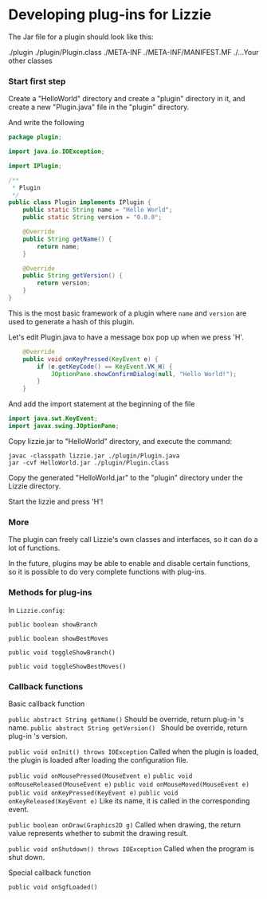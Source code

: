 # Developing plug-ins for Lizzie


The Jar file for a plugin should look like this:

./plugin
./plugin/Plugin.class
./META-INF
./META-INF/MANIFEST.MF
./...Your other classes

### Start first step

Create a "HelloWorld" directory and create a "plugin" directory in it, and create a new "Plugin.java" file in the "plugin" directory.

And write the following

```java
package plugin;

import java.io.IOException;

import IPlugin;

/**
 * Plugin
 */
public class Plugin implements IPlugin {
    public static String name = "Hello World";
    public static String version = "0.0.0";

    @Override
    public String getName() {
        return name;
    }

    @Override
    public String getVersion() {
        return version;
    }
}
```

This is the most basic framework of a plugin where ``` name ``` and ``` version ``` are used to generate a hash of this plugin.

Let's edit Plugin.java to have a message box pop up when we press 'H'.

```java
    @Override
    public void onKeyPressed(KeyEvent e) {
        if (e.getKeyCode() == KeyEvent.VK_H) {
            JOptionPane.showConfirmDialog(null, "Hello World!");
        }
    }
```

And add the import statement at the beginning of the file

```java
import java.swt.KeyEvent;
import javax.swing.JOptionPane;
```

Copy lizzie.jar to "HelloWorld" directory, and execute the command:

```
javac -classpath lizzie.jar ./plugin/Plugin.java
jar -cvf HelloWorld.jar ./plugin/Plugin.class
```

Copy the generated "HelloWorld.jar" to the "plugin" directory under the Lizzie directory.

Start the lizzie and press 'H'!

### More

The plugin can freely call Lizzie's own classes and interfaces, so it can do a lot of functions.

In the future, plugins may be able to enable and disable certain functions, so it is possible to do very complete functions with plug-ins.

### Methods for plug-ins

In ``` Lizzie.config ```:

``` public boolean showBranch ```

``` public boolean showBestMoves ```

``` public void toggleShowBranch() ```

``` public void toggleShowBestMoves() ```

### Callback functions

Basic callback function

``` public abstract String getName() ``` Should be override, return plug-in 's name.
``` public abstract String getVersion()  ``` Should be override, return plug-in 's version.

``` public void onInit() throws IOException ``` Called when the plugin is loaded, the plugin is loaded after loading the configuration file.

``` public void onMousePressed(MouseEvent e) ```
``` public void onMouseReleased(MouseEvent e) ```
``` public void onMouseMoved(MouseEvent e) ```
``` public void onKeyPressed(KeyEvent e) ```
``` public void onKeyReleased(KeyEvent e) ``` Like its name, it is called in the corresponding event.

``` public boolean onDraw(Graphics2D g) ``` Called when drawing, the return value represents whether to submit the drawing result.

``` public void onShutdown() throws IOException ``` Called when the program is shut down.


Special callback function

``` public void onSgfLoaded() ```
